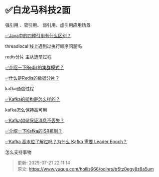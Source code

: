 # ✅白龙马科技2面

强引用 、软引用、 弱引用、虚引用应用场景

[✅Java中的四种引用有什么区别？](https://www.yuque.com/hollis666/oolnrs/mx9eo0s2s5iaah2s)

threadlocal 线上遇到过执行顺序问题吗

redis分片 主从选举过程

[✅介绍一下Redis的集群模式？](https://www.yuque.com/hollis666/oolnrs/namhuv165lorwudw)

[✅什么是Redis的数据分片？](https://www.yuque.com/hollis666/oolnrs/fm1elfrg5mn9iw65)



kafka通信过程 

[✅Kafka的架构是怎么样的？](https://www.yuque.com/hollis666/oolnrs/glnsckpypwycgh54)

kafka怎么保持高可用 

[✅Kafka如何保证消息不丢失？](https://www.yuque.com/hollis666/oolnrs/imx4a7z8zq65erlo)



[✅介绍一下Kafka的ISR机制？](https://www.yuque.com/hollis666/oolnrs/sysbmls6p386aow0)



[✅Kafka 高水位了解过吗？为什么 Kafka 需要 Leader Epoch？](https://www.yuque.com/hollis666/oolnrs/uw9757)





怎么支持事物





> 更新: 2025-07-21 22:11:14  
> 原文: <https://www.yuque.com/hollis666/oolnrs/tr5tz0egy8z8a5um>